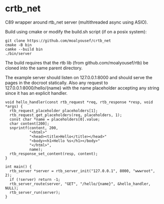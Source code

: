 # crtb_net
C89 wrapper around rtb_net server (multithreaded async using ASIO).

Build using cmake or modify the build.sh script (if on a posix system):

```
git clone https://github.com/moalyousef/crtb_net
cmake -B bin
camke --build bin
./bin/server
```
The build requires that the rtb lib (from github.com/moalyousef/rtb) be cloned into the same parent directory.

The example server should listen on 127.0.0.1:8000 and should serve the pages in the docroot statically. Also any request to 127.0.0.1:8000/hello/{name} with the name placeholder accepting any string since it has an explicit handler.

```
void hello_handler(const rtb_request *req, rtb_response *resp, void *args) {
  rtb_request_placeholder placeholders[1];
  rtb_request_get_placeholders(req, placeholders, 1);
  const char *name = placeholders[0].value;
  char content[200];
  snprintf(content, 200,
           "<html>"
           "<head><title>Hello</title></head>"
           "<body><h1>Hello %s</h1></body>"
           "</html>",
           name);
  rtb_response_set_content(resp, content);
}

int main() {
  rtb_server *server = rtb_server_init("127.0.0.1", 8000, "wwwroot", 2);
  if (!server) return -1;
  rtb_server_route(server, "GET", "/hello/{name}", &hello_handler, NULL);
  rtb_server_run(server);
}
```
